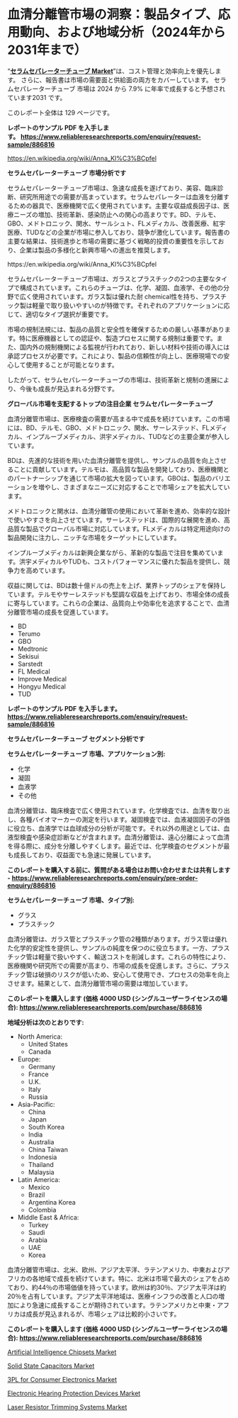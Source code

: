 <p><h1>血清分離管市場の洞察：製品タイプ、応用動向、および地域分析（2024年から2031年まで）</h1></p><p>&ldquo;<strong><a href="https://www.reliableresearchreports.com/serum-separator-tubes-r886816?utm_campaign=110&utm_medium=9&utm_source=Github&utm_content=ia&utm_term=30092024&utm_id=serum-separator-tubes">セラムセパレーターチューブ Market</a></strong>&rdquo;は、コスト管理と効率向上を優先します。 さらに、報告書は市場の需要面と供給面の両方をカバーしています。 セラムセパレーターチューブ 市場は 2024 から 7.9% に年率で成長すると予想されています2031 です。</p>
<p>このレポート全体は 129 ページです。</p>
<p><strong>レポートのサンプル PDF を入手します。&nbsp;<a href="https://www.reliableresearchreports.com/enquiry/request-sample/886816?utm_campaign=110&utm_medium=9&utm_source=Github&utm_content=ia&utm_term=30092024&utm_id=serum-separator-tubes">https://www.reliableresearchreports.com/enquiry/request-sample/886816</a></strong></p>
<p><a href="https://en.wikipedia.org/wiki/Anna_Kl%C3%BCpfel?utm_campaign=110&utm_medium=9&utm_source=Github&utm_content=ia&utm_term=30092024&utm_id=serum-separator-tubes">https://en.wikipedia.org/wiki/Anna_Kl%C3%BCpfel</a></p>
<p><strong>セラムセパレーターチューブ 市場分析です</strong></p>
<p><p>セラムセパレーターチューブ市場は、急速な成長を遂げており、美容、臨床診断、研究所用途での需要が高まっています。セラムセパレーターは血液を分離するための器具で、医療機関で広く使用されています。主要な収益成長因子は、医療ニーズの増加、技術革新、感染防止への関心の高まりです。BD、テルモ、GBO、メドトロニック、関水、サールシュト、FLメディカル、改善医療、紅宇医療、TUDなどの企業が市場に参入しており、競争が激化しています。報告書の主要な結果は、技術進歩と市場の需要に基づく戦略的投資の重要性を示しており、企業は製品の多様化と新興市場への進出を推奨します。</p></p>
<p>https://en.wikipedia.org/wiki/Anna_Kl%C3%BCpfel</p>
<p><p>セラムセパレーターチューブ市場は、ガラスとプラスチックの2つの主要なタイプで構成されています。これらのチューブは、化学、凝固、血液学、その他の分野で広く使用されています。ガラス製は優れた耐 chemical性を持ち、プラスチック製は軽量で取り扱いやすいのが特徴です。それぞれのアプリケーションに応じて、適切なタイプ選択が重要です。</p><p>市場の規制法規には、製品の品質と安全性を確保するための厳しい基準があります。特に医療機器としての認証や、製造プロセスに関する規制は重要です。また、国内外の規制機関による監視が行われており、新しい材料や技術の導入には承認プロセスが必要です。これにより、製品の信頼性が向上し、医療現場での安心して使用することが可能となります。</p><p>したがって、セラムセパレーターチューブの市場は、技術革新と規制の進展により、今後も成長が見込まれる分野です。</p></p>
<p><strong>グローバル市場を支配するトップの注目企業 セラムセパレーターチューブ</strong></p>
<p><p>血清分離管市場は、医療検査の需要が高まる中で成長を続けています。この市場には、BD、テルモ、GBO、メドトロニック、関水、サーレステッド、FLメディカル、インプルーブメディカル、洪宇メディカル、TUDなどの主要企業が参入しています。</p><p>BDは、先進的な技術を用いた血清分離管を提供し、サンプルの品質を向上させることに貢献しています。テルモは、高品質な製品を開発しており、医療機関とのパートナーシップを通じて市場の拡大を図っています。GBOは、製品のバリエーションを増やし、さまざまなニーズに対応することで市場シェアを拡大しています。</p><p>メドトロニックと関水は、血清分離管の使用において革新を進め、効率的な設計で使いやすさを向上させています。サーレステッドは、国際的な展開を進め、高品質な製品でグローバル市場に対応しています。FLメディカルは特定用途向けの製品開発に注力し、ニッチな市場をターゲットにしています。</p><p>インプルーブメディカルは新興企業ながら、革新的な製品で注目を集めています。洪宇メディカルやTUDも、コストパフォーマンスに優れた製品を提供し、競争力を高めています。</p><p>収益に関しては、BDは数十億ドルの売上を上げ、業界トップのシェアを保持しています。テルモやサーレステッドも堅調な収益を上げており、市場全体の成長に寄与しています。これらの企業は、品質向上や効率化を追求することで、血清分離管市場の成長を促進しています。</p></p>
<p><ul><li>BD</li><li>Terumo</li><li>GBO</li><li>Medtronic</li><li>Sekisui</li><li>Sarstedt</li><li>FL Medical</li><li>Improve Medical</li><li>Hongyu Medical</li><li>TUD</li></ul></p>
<p><strong>レポートのサンプル PDF を入手します。 <a href="https://www.reliableresearchreports.com/enquiry/request-sample/886816?utm_campaign=110&utm_medium=9&utm_source=Github&utm_content=ia&utm_term=30092024&utm_id=serum-separator-tubes">https://www.reliableresearchreports.com/enquiry/request-sample/886816</a></strong></p>
<p><strong>セラムセパレーターチューブ セグメント分析です</strong></p>
<p><strong>セラムセパレーターチューブ 市場、アプリケーション別:</strong></p>
<p><ul><li>化学</li><li>凝固</li><li>血液学</li><li>その他</li></ul></p>
<p><p>血清分離管は、臨床検査で広く使用されています。化学検査では、血清を取り出し、各種バイオマーカーの測定を行います。凝固検査では、血液凝固因子の評価に役立ち、血液学では血球成分の分析が可能です。それ以外の用途としては、血液型検査や感染症診断などが含まれます。血清分離管は、遠心分離によって血清を得る際に、成分を分離しやすくします。最近では、化学検査のセグメントが最も成長しており、収益面でも急速に発展しています。</p></p>
<p><strong>このレポートを購入する前に、質問がある場合はお問い合わせまたは共有します - <a href="https://www.reliableresearchreports.com/enquiry/pre-order-enquiry/886816?utm_campaign=110&utm_medium=9&utm_source=Github&utm_content=ia&utm_term=30092024&utm_id=serum-separator-tubes">https://www.reliableresearchreports.com/enquiry/pre-order-enquiry/886816</a></strong></p>
<p><strong>セラムセパレーターチューブ 市場、タイプ別:</strong></p>
<p><ul><li>グラス</li><li>プラスチック</li></ul></p>
<p><p>血清分離管は、ガラス管とプラスチック管の2種類があります。ガラス管は優れた化学的安定性を提供し、サンプルの純度を保つのに役立ちます。一方、プラスチック管は軽量で扱いやすく、輸送コストを削減します。これらの特性により、医療機関や研究所での需要が高まり、市場の成長を促進します。さらに、プラスチック管は破損のリスクが低いため、安心して使用でき、プロセスの効率を向上させます。結果として、血清分離管市場の需要は増加しています。</p></p>
<p><strong>このレポートを購入します (価格 4000 USD (シングルユーザーライセンスの場合): <a href="https://www.reliableresearchreports.com/purchase/886816?utm_campaign=110&utm_medium=9&utm_source=Github&utm_content=ia&utm_term=30092024&utm_id=serum-separator-tubes">https://www.reliableresearchreports.com/purchase/886816</a></strong></p>
<p><strong>地域分析は次のとおりです:</strong></p>
<p><ul>
    <li>
        North America:
        <ul>
            <li>United States</li>
            <li>Canada</li>
        </ul>
    </li>
    <li>
        Europe:
        <ul>
            <li>Germany</li>
            <li>France</li>
            <li>U.K.</li>
            <li>Italy</li>
            <li>Russia</li>
        </ul>
    </li>
    <li>
        Asia-Pacific:
        <ul>
            <li>China</li>
            <li>Japan</li>
            <li>South Korea</li>
            <li>India</li>
            <li>Australia</li>
            <li>China Taiwan</li>
            <li>Indonesia</li>
            <li>Thailand</li>
            <li>Malaysia</li>
        </ul>
    </li>
    <li>
        Latin America:
        <ul>
            <li>Mexico</li>
            <li>Brazil</li>
            <li>Argentina Korea</li>
            <li>Colombia</li>
        </ul>
    </li>
    <li>
        Middle East & Africa:
        <ul>
            <li>Turkey</li>
            <li>Saudi</li>
            <li>Arabia</li>
            <li>UAE</li>
            <li>Korea</li>
        </ul>
    </li>
    </ul></p>
<p><p>血清分離管市場は、北米、欧州、アジア太平洋、ラテンアメリカ、中東およびアフリカの各地域で成長を続けています。特に、北米は市場で最大のシェアを占めており、約44％の市場価値を持っています。欧州は約30％、アジア太平洋は約20％を占有しています。アジア太平洋地域は、医療インフラの改善と人口の増加により急速に成長することが期待されています。ラテンアメリカと中東・アフリカは成長が見込まれるが、市場シェアは比較的小さいです。</p></p>
<p><strong>このレポートを購入します (価格 4000 USD (シングルユーザーライセンスの場合): <a href="https://www.reliableresearchreports.com/purchase/886816?utm_campaign=110&utm_medium=9&utm_source=Github&utm_content=ia&utm_term=30092024&utm_id=serum-separator-tubes">https://www.reliableresearchreports.com/purchase/886816</a></strong></p>
<p><p><a href="https://www.linkedin.com/pulse/what-influencing-future-artificial-intelligence-chipsets-iwvde?utm_campaign=110&utm_medium=9&utm_source=Github&utm_content=ia&utm_term=30092024&utm_id=serum-separator-tubes">Artificial Intelligence Chipsets Market</a></p><p><a href="https://issuu.com/reportprime-2/docs/solid-state-capacitors-market-size-_ffc9c69afee972?utm_campaign=110&utm_medium=9&utm_source=Github&utm_content=ia&utm_term=30092024&utm_id=serum-separator-tubes">Solid State Capacitors Market</a></p><p><a href="https://github.com/Rekhakhatun65/Market-Research-Report-List-1/blob/main/3pl-for-consumer-electronics-market.md?utm_campaign=110&utm_medium=9&utm_source=Github&utm_content=ia&utm_term=30092024&utm_id=serum-separator-tubes">3PL for Consumer Electronics Market</a></p><p><a href="https://issuu.com/reportprime-2/docs/electronic-hearing-protection-devic_6292f7ce809ddd?utm_campaign=110&utm_medium=9&utm_source=Github&utm_content=ia&utm_term=30092024&utm_id=serum-separator-tubes">Electronic Hearing Protection Devices Market</a></p><p><a href="https://github.com/FosterFahey91/Market-Research-Report-List-1/blob/main/laser-resistor-trimming-systems-market.md?utm_campaign=110&utm_medium=9&utm_source=Github&utm_content=ia&utm_term=30092024&utm_id=serum-separator-tubes">Laser Resistor Trimming Systems Market</a></p></p>